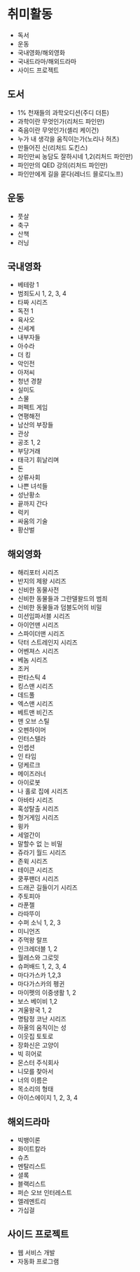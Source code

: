 # 취미활동
- 독서
- 운동
- 국내영화/해외영화
- 국내드라마/해외드라마
- 사이드 프로젝트

## 도서
- 1% 천재들의 과학오디션(주디 더튼)
- 과학이란 무엇인가(리처드 파인만)
- 죽음이란 무엇인가(셸리 케이건)
- 누가 내 생각을 움직이는가(노리나 허츠)
- 만들어진 신(리처드 도킨스)
- 파인만씨 농담도 잘하시네 1,2(리처드 파인만)
- 파인만의 QED 강의(리처드 파인만)
- 파인만에게 길을 묻다(레너드 믈로디노프)

## 운동
- 풋살
- 축구
- 산책
- 러닝

## 국내영화
- 베테랑 1
- 범죄도시 1, 2, 3, 4
- 타짜 시리즈
- 독전 1
- 육사오
- 신세계
- 내부자들
- 아수라
- 더 킹
- 악인전
- 아저씨
- 청년 경찰
- 실미도
- 스물
- 퍼펙트 게임
- 연평해전
- 남산의 부장들
- 관상
- 공조 1, 2
- 부당거래
- 태극기 휘날리며
- 돈
- 상류사회
- 나쁜 녀석들
- 성난황소
- 끝까지 간다
- 럭키
- 싸움의 기술
- 황산벌

## 해외영화
- 해리포터 시리즈
- 반지의 제왕 시리즈
- 신비한 동물사전
- 신비한 동물들과 그란델왈드의 범죄
- 신비한 동물들과 덤블도어의 비밀
- 미션임파서블 시리즈
- 아이언맨 시리즈
- 스파이더맨 시리즈
- 닥터 스트레인지 시리즈
- 어벤져스 시리즈
- 베놈 시리즈
- 조커
- 판타스틱 4
- 킹스맨 시리즈
- 데드풀
- 엑스맨 시리즈
- 베트맨 비긴즈
- 맨 오브 스틸
- 오펜하이머
- 인터스텔라
- 인셉션
- 인 타임
- 덩케르크
- 메이즈러너
- 아이로봇
- 나 홀로 집에 시리즈
- 아바타 시리즈
- 혹성탈출 시리즈
- 헝거게임 시리즈
- 윙카
- 세얼간이
- 말할수 없 는 비밀
- 쥬라기 월드 시리즈
- 존윅 시리즈
- 테이큰 시리즈
- 쿵푸팬더 시리즈
- 드래곤 길들이기 시리즈
- 주토피아
- 라푼젤
- 라따뚜이
- 수퍼 소닉 1, 2, 3
- 미니언즈
- 주먹왕 랄프
- 인크레더블 1, 2
- 월레스와 그로밋
- 슈퍼배드 1, 2, 3, 4
- 마다가스카 1,2,3
- 마다가스카의 펭귄
- 마이펫의 이중생활 1, 2
- 보스 베이비 1,2
- 겨울왕국 1, 2
- 명탐정 코난 시리즈
- 하울의 움직이는 성
- 이웃집 토토로
- 장화신은 고양이
- 빅 히어로
- 몬스터 주식회사
- 니모를 찾아서
- 너의 이름은
- 목소리의 형태
- 아이스에이지 1, 2, 3, 4

## 해외드라마
- 빅뱅이론
- 화이트칼라
- 슈츠
- 멘탈리스트
- 셜록
- 블랙리스트
- 퍼슨 오브 인터레스트
- 엘레멘트리
- 가십걸

## 사이드 프로젝트
- 웹 서비스 개발
- 자동화 프로그램

